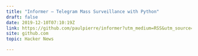 ```yaml
---
title: "Informer – Telegram Mass Surveillance with Python"
draft: false
date: 2019-12-10T07:10:19Z
link: https://github.com/paulpierre/informer?utm_medium=RSS&utm_source=hune
site: github.com
topic: Hacker News  

---
```

